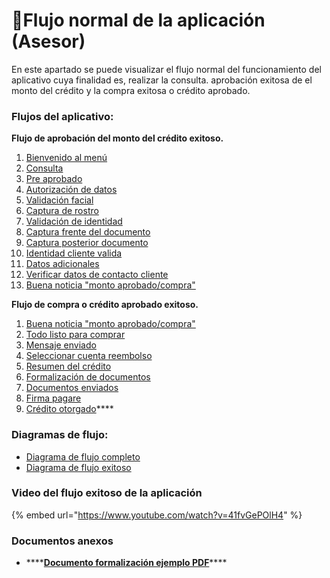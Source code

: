 # 🌊Flujo normal de la aplicación \(Asesor\)

En este apartado se puede visualizar el flujo normal del funcionamiento del aplicativo cuya finalidad es, realizar la consulta. aprobación exitosa de el monto del crédito y la compra exitosa o crédito aprobado.

### **Flujos del aplicativo:**

**Flujo de aprobación del monto del crédito exitoso.** 

1. [Bienvenido al menú](bienvenido-al-menu.md)
2. [Consulta](consulta.md)
3. [Pre aprobado](pre-aprobado.md)
4. [Autorización de datos](autorizacion-de-datos.md)
5. [Validación facial](validacion-facial.md)
6. [Captura de rostro](captura-de-rostro.md)
7. [Validación de identidad](validacion-de-identidad.md)
8. [Captura frente del documento](captura-frente-del-documento.md)
9. [Captura posterior documento](captura-posterior-documento.md)
10. [Identidad cliente valida](identidad-cliente-valida.md)
11. [Datos adicionales](datos-adicionales.md)
12. [Verificar datos de contacto cliente](verificar-datos-de-contacto-cliente.md)
13. [Buena noticia "monto aprobado/compra"](buena-noticia.md)

**Flujo de compra o crédito aprobado exitoso.**

1. [Buena noticia "monto aprobado/compra"](buena-noticia.md)
2. [Todo listo para comprar](todo-listo-para-comprar.md)
3. [Mensaje enviado](mensaje-enviado.md)
4. [Seleccionar cuenta reembolso](seleccionar-cuenta-reembolso.md)
5. [Resumen del crédito](resumen-del-credito.md)
6. [Formalización de documentos](formalizacion-de-documentos.md)
7. [Documentos enviados](documentos-enviados.md)
8. [Firma pagare](firma-pagare.md)
9. [Crédito otorgado](credito-otorgado.md)\*\*\*\*

### **Diagramas de flujo:**

* [Diagrama de flujo completo](diagrama-de-flujo-completo.md)
* [Diagrama de flujo exitoso](diagrama-de-flujo-exitoso.md)

### Video del flujo exitoso de la aplicación

{% embed url="https://www.youtube.com/watch?v=41fvGePOlH4" %}



### **Documentos anexos**

* \*\*\*\*[**Documento formalización ejemplo PDF**](documento-formalizacion-ejemplo-pdf.md)\*\*\*\*

